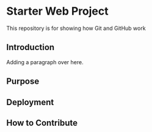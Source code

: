 # Starter Web Project

This repository is for showing how Git and GitHub work

## Introduction
Adding a paragraph over here.

## Purpose

## Deployment


## How to Contribute